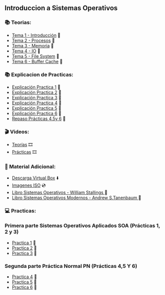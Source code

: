 ## Introduccion a Sistemas Operativos

### :books: Teorias:
* [Tema 1 - Introducción](https://github.com/Caarito/Materia-ISO/blob/main/Teorias/Tema%201%20-%20Introducci%C3%B3n%20.pdf) :open_book:
* [Tema 2 - Procesos](https://github.com/Caarito/Materia-ISO/blob/main/Teorias/Tema%202%20-%20Procesos%20.pdf) :open_book:
* [Tema 3 - Memoria](https://github.com/Caarito/Materia-ISO/blob/main/Teorias/Tema%203%20-%20Memoria%20.pdf) :open_book:
* [Tema 4 - IO](https://github.com/Caarito/Materia-ISO/blob/main/Teorias/Tema%204%20-%20IO.pdf) :open_book:
* [Tema 5 - File System](https://github.com/Caarito/Materia-ISO/blob/main/Teorias/Tema%205%20-%20FileSystem.pdf
) :open_book:
* [Tema 6 - Buffer Cache](https://github.com/Caarito/Materia-ISO/blob/main/Teorias/Tema%206%20-%20Buffer%20Cache.pdf) :open_book:

### :books: Explicacion de Practicas:
* [Explicación Practica 1](https://github.com/Caarito/Materia-ISO/blob/main/Teorias/Explicaci%C3%B3n%20de%20Practicas/Explicacio%CC%81n%20pra%CC%81ctica%201.pdf
) :open_book:
* [Explicación Practica 2](https://github.com/Caarito/Materia-ISO/blob/main/Teorias/Explicaci%C3%B3n%20de%20Practicas/Explicacio%CC%81n%20practica%202.pdf
) :open_book:
* [Explicación Practica 3](https://github.com/Caarito/Materia-ISO/blob/main/Teorias/Explicaci%C3%B3n%20de%20Practicas/Explicacio%CC%81n%20pra%CC%81ctica%203.pdf
) :open_book:
* [Explicación Practica 4](https://github.com/Caarito/Materia-ISO/blob/main/Teorias/Explicaci%C3%B3n%20de%20Practicas/Explicacio%CC%81n%20pra%CC%81ctica%204.pdf
) :open_book:
* [Explicación Practica 5](https://github.com/Caarito/Materia-ISO/blob/main/Teorias/Explicaci%C3%B3n%20de%20Practicas/Explicacio%CC%81n%20pra%CC%81ctica%205.pdf
) :open_book:
* [Explicación Practica 6](https://github.com/Caarito/Materia-ISO/blob/main/Teorias/Explicaci%C3%B3n%20de%20Practicas/Explicacio%CC%81n%20pra%CC%81ctica%206.pdf) :open_book:
* [Repaso Prácticas 4,5y 6](https://github.com/Caarito/Materia-ISO/blob/main/Teorias/Explicaci%C3%B3n%20de%20Practicas/Repaso%20P4%2C%20P5%20y%20P6.pdf) :open_book:



### :clapper: Videos:
* [Teorías](https://www.youtube.com/playlist?list=PL3a_0yafSm3jqtnNdrsTGUcD7zRm21AqP) :film_strip:
* [Prácticas](https://www.youtube.com/playlist?list=PL3a_0yafSm3jj4N3fa3rhjo-1R2tU9A4g) :film_strip:

### :round_pushpin: Material Adicional:
  * [Descarga Virtual Box](https://www.virtualbox.org/) :arrow_down:
  * [Imagenes ISO](https://github.com/Caarito/Materia-ISO/tree/main/Practicas/Imagenes%20ISO) :cd:
  * [Libro Sistemas Operativos - William Stallings
](https://github.com/Caarito/Materia-ISO/blob/main/Teorias/Libros/Sistemas%20Operativos%20-%20William%20Stallings.pdf
):closed_book:
 * [Libro Sistemas Operativos Modernos - Andrew S.Tanenbaum
](https://github.com/Caarito/Materia-ISO/blob/main/Teorias/Libros/Sistemas%20Operativos%20Modernos%20-%20Andrew%20S.Tanenbaum.pdf
):closed_book:

 
 ### 💻 Practicas:

### Primera parte Sistemas Operativos Aplicados SOA (Prácticas 1, 2 y 3)

* [Practica 1](https://github.com/Caarito/Materia-ISO/blob/main/Practicas/Practica%201/Practica1.pdf) :page_facing_up:
* [Practica 2](https://github.com/Caarito/Materia-ISO/blob/main/Practicas/Practica%202/Practica%202%20.pdf) :page_facing_up:
* [Practica 3](https://github.com/Caarito/Materia-ISO/blob/main/Practicas/Practica%203/practica%203.pdf4) :page_facing_up:


### Segunda parte Práctica Normal PN (Prácticas 4,5 Y 6)

* [Practica 4](https://github.com/Caarito/Materia-ISO/blob/main/Practicas/Practica%204/Practica%204.pdf) :page_facing_up:
* [Practica 5](https://github.com/Caarito/Materia-ISO/blob/main/Practicas/Practica%205/Pra%CC%81ctica%205.pdf) :page_facing_up:
* [Practica 6](https://github.com/Caarito/Materia-ISO/blob/main/Practicas/Practica%206/practica%206.pdf) :page_facing_up:
